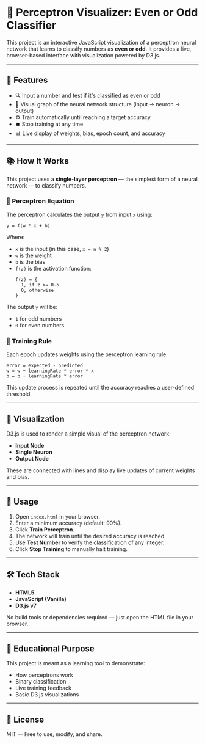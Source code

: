 # 🧠 Perceptron Visualizer: Even or Odd Classifier

This project is an interactive JavaScript visualization of a perceptron neural network that learns to classify numbers as **even or odd**. It provides a live, browser-based interface with visualization powered by D3.js.

---

## 🚀 Features

- 🔍 Input a number and test if it's classified as even or odd
- 🧠 Visual graph of the neural network structure (input → neuron → output)
- ⚙️ Train automatically until reaching a target accuracy
- ⏹️ Stop training at any time
- 📊 Live display of weights, bias, epoch count, and accuracy

---

## 📚 How It Works

This project uses a **single-layer perceptron** — the simplest form of a neural network — to classify numbers.

### 🧮 Perceptron Equation

The perceptron calculates the output `y` from input `x` using:

```
y = f(w * x + b)
```

Where:
- `x` is the input (in this case, `x = n % 2`)
- `w` is the weight
- `b` is the bias
- `f(z)` is the activation function:
  ```
  f(z) = {
    1, if z >= 0.5
    0, otherwise
  }
  ```

The output `y` will be:
- `1` for odd numbers
- `0` for even numbers

### 🔁 Training Rule

Each epoch updates weights using the perceptron learning rule:

```
error = expected - predicted
w = w + learningRate * error * x
b = b + learningRate * error
```

This update process is repeated until the accuracy reaches a user-defined threshold.

---

## 🎨 Visualization

D3.js is used to render a simple visual of the perceptron network:
- **Input Node**
- **Single Neuron**
- **Output Node**

These are connected with lines and display live updates of current weights and bias.

---

## 🧪 Usage

1. Open `index.html` in your browser.
2. Enter a minimum accuracy (default: 90%).
3. Click **Train Perceptron**.
4. The network will train until the desired accuracy is reached.
5. Use **Test Number** to verify the classification of any integer.
6. Click **Stop Training** to manually halt training.

---

## 🛠 Tech Stack

- **HTML5**
- **JavaScript (Vanilla)**
- **D3.js v7**

No build tools or dependencies required — just open the HTML file in your browser.

---

## 🧠 Educational Purpose

This project is meant as a learning tool to demonstrate:
- How perceptrons work
- Binary classification
- Live training feedback
- Basic D3.js visualizations

---

## 📄 License

MIT — Free to use, modify, and share.
